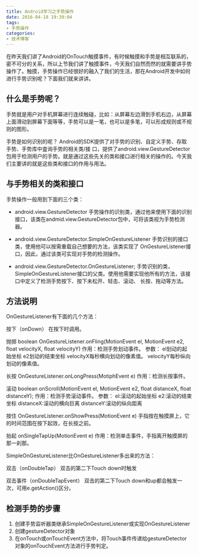 ```yaml
---
title: Android学习之手势操作
date: 2016-04-18 19:39:04
tags:
- 手势操作
categories: 
- 技术博客
---
```

在昨天我们讲了Android的OnTouch触摸事件，有时候触摸和手势是相互联系的，密不可分的关系，所以上节我们讲了触摸事件，今天我们自然而然的就需要讲手势操作了。触摸，手势操作已经很好的融入了我们的生活，那在Android开发中如何进行手势识别呢？下面我们就来讲讲。


## 什么是手势呢？

手势就是用户对手机屏幕进行连续触碰，比如：从屏幕左边滑到手机右边，从屏幕上面滑动到屏幕下面等等，手势可以是一笔，也可以是多笔，可以形成规则或不规则的图形。

手势是如何识别的呢？ Android的SDK提供了对手势的识别、自定义手势、存取手势、手势库中査询手势的相关类/接 口，提供了android.view.GestureDetector包用于检测用户的手势。就是通过这些先关的类和接口进行相关的操作的。今天我们主要讲的就是这些类和接口的作用与用法。
<!--more-->

## 与手势相关的类和接口

手势操作一般用到下面的三个类：

* android.view.GestureDetector
手势操作的识别类，通过他来使用下面的识别接口，该类在andmid.view.GestureDetector包中，可将该类视为手势检测器。

* android.view.GestureDetector.SimpleOnGestureListener
手势识别的接口类，使用他可以按需重载自己想要的方法，该类实现了 OnGestureListener接口，因此，通过该类可实现对手势的检测操作。

* android.view.GestureDetector.OnGestureListener;
手势识别的类，SimpleOnGestureListener接口的父类。使用他需要实现他所有的方法，该接口中定义了检测手势按下、按下未松开、轻击、滚动、 长按、拖动等方法。


## 方法说明


OnGestureListener有下面的几个方法：

按下（onDown）
在按下时调用。

抛掷 boolean OnGestureListener.onFling(MotionEvent el, MotionEvent e2, float velocityX, float velocityY)
作用：检测手势划动事件。
参数： el划动的起始坐标
  e2划动的结束坐标
  velocityX每秒横向划动的像素值。
  velocityY每秒纵向划动的像素值。

长按 OnGestureListener.onLongPress(MotiphEvent    e)
作用：检测长按事件。

滚动 boolean    onScroll(MotionEvent el, MotionEvent e2, float distanceX,  float distanceY);
作用：检测手势滚动事件。
参数：
el:滚动的起始坐标
e2:滚动的结束坐标
distanceX:滚动的横向巨离
distanceY:滚动的纵向距离

按住 OnGestureListener.onShowPress(MotionEvent    e)
手指按在触摸屏上，它的时间范围在按下起效，在长按之前。

抬起 onSingleTapUp(MotionEvent e)
作用：检测单击事件，手指离开触摸屏的那一刹那。

SimpleOnGestureListener比OnGestureListener多出来的方法：

双击（onDoubleTap）
双击的第二下Touch down时触发

双击事件（onDoubleTapEvent）
双击的第二下Touch down和up都会触发一次，可用e.getAction()区分。


## 检测手势的步骤

1. 创建手势监听器类继承SimpIeOnGestureListener或实现OnGestureListener
2. 创建gestureDetector对象
3. 在onTouch或onTouchEvent方法中，将Touch事件传递给gestureDetector对象的onTouchEvent方法进行手势判定。

